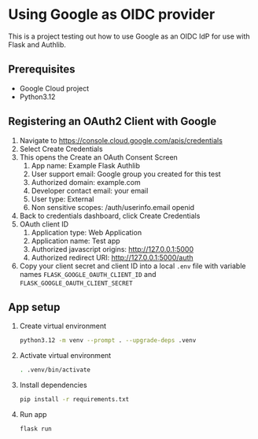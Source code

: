 # Using Google as OIDC provider 

This is a project testing out how to use Google as an OIDC IdP for use with Flask and Authlib.

## Prerequisites

- Google Cloud project
- Python3.12

## Registering an OAuth2 Client with Google

1. Navigate to https://console.cloud.google.com/apis/credentials
2. Select Create Credentials
3. This opens the Create an OAuth Consent Screen
   1. App name: Example Flask Authlib
   1. User support email: Google group you created for this test
   1. Authorized domain: example.com 
   1. Developer contact email: your email
   1. User type: External
   1. Non sensitive scopes: /auth/userinfo.email openid
1. Back to credentials dashboard, click Create Credentials
1. OAuth client ID
   1. Application type: Web Application
   1. Application name: Test app
   1. Authorized javascript origins: http://127.0.0.1:5000
   1. Authorized redirect URI: http://127.0.0.1:5000/auth
1. Copy your client secret and client ID into a local `.env` file with variable names `FLASK_GOOGLE_OAUTH_CLIENT_ID` and `FLASK_GOOGLE_OAUTH_CLIENT_SECRET`

## App setup

1. Create virtual environment
   ```bash
   python3.12 -m venv --prompt . --upgrade-deps .venv
   ```
1. Activate virtual environment
   ```bash
   . .venv/bin/activate
   ```
1. Install dependencies
   ```bash
   pip install -r requirements.txt
   ```
1. Run app
   ```bash
   flask run
   ```
